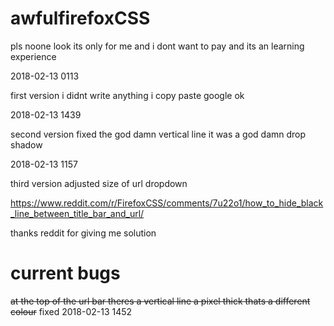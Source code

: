 # awfulfirefoxCSS

pls noone look its only for me and i dont want to pay and its an learning experience

2018-02-13 0113

first version i didnt write anything i copy paste google ok

2018-02-13 1439

second version fixed the god damn vertical line it was a god damn drop shadow

2018-02-13 1157

third version adjusted size of url dropdown 

https://www.reddit.com/r/FirefoxCSS/comments/7u22o1/how_to_hide_black_line_between_title_bar_and_url/

thanks reddit for giving me solution

# current bugs

   ~~at the top of the url bar theres a vertical line a pixel thick thats a different colour~~
   fixed 2018-02-13 1452
